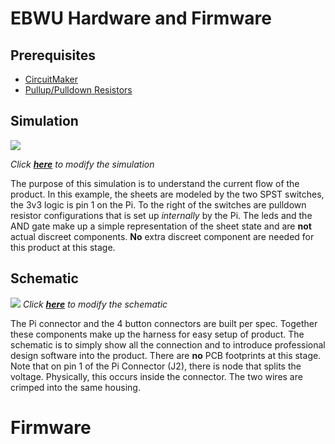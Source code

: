 # EBWU Hardware and Firmware

## Prerequisites
- [CircuitMaker](https://documentation.circuitmaker.com/display/CMAK/Exploring+CircuitMaker)
- [Pullup/Pulldown Resistors](https://youtu.be/Bqk6M_XdIC0)

## Simulation
![](https://i.gyazo.com/20176a50192b01a4889ca95adfe1943e.gif)

*Click **[here](http://everycircuit.com/circuit/6401615620997120)** to modify the simulation*


The purpose of this simulation is to understand the current flow of the product. In this example, the sheets are modeled by the two SPST switches, the 3v3 logic is pin 1 on the Pi. To the right of the switches are pulldown resistor configurations that is set up *internally* by the Pi.  The leds and the AND gate make up a simple representation of the sheet state and are **not** actual discreet components.  **No**  extra discreet component are needed for this product at this stage.

## Schematic
![](https://i.gyazo.com/1bff751de9968f71f67f46dd702b3a3a.png)
*Click **[here](https://workspace.circuitmaker.com/Projects/Details/Joe-Narvaez/ebwu)** to modify the schematic*

The Pi connector and the 4 button connectors are built per spec. Together these components make up the harness for easy setup of product. The schematic is to simply show all the connection and to introduce professional design software into the product. There are **no** PCB footprints at this stage.  Note that on pin 1 of the Pi Connector (J2), there is node that splits the voltage. Physically, this occurs inside the connector. The two wires are crimped into the same housing.


# Firmware
